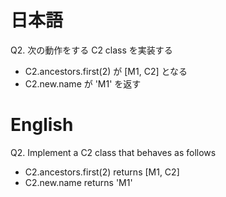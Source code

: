 # 日本語

Q2.
次の動作をする C2 class を実装する
- C2.ancestors.first(2) が [M1, C2] となる
- C2.new.name が 'M1' を返す

# English

Q2.
Implement a C2 class that behaves as follows
- C2.ancestors.first(2) returns [M1, C2]
- C2.new.name returns 'M1'
